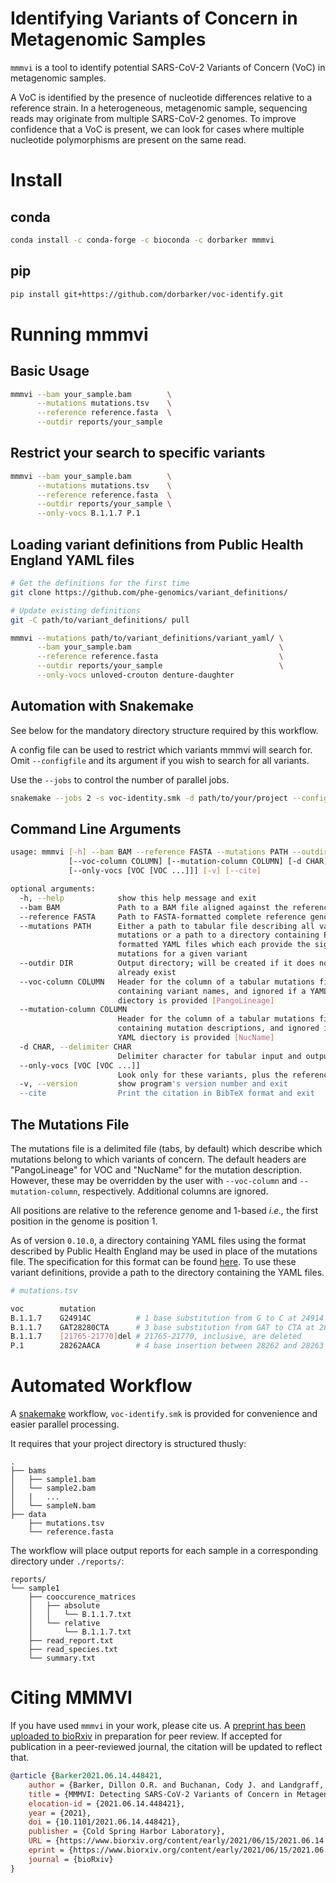 # Identifying Variants of Concern in Metagenomic Samples

`mmmvi` is a tool to identify potential SARS-CoV-2 Variants of Concern (VoC) in
metagenomic samples.

A VoC is identified by the presence of nucleotide differences relative to a
reference strain. In a heterogeneous, metagenomic sample, sequencing reads may
originate from multiple SARS-CoV-2 genomes. To improve confidence that a VoC is
present, we can look for cases where multiple nucleotide polymorphisms are
present on the same read.

# Install

## conda
```sh
conda install -c conda-forge -c bioconda -c dorbarker mmmvi
```

## pip
```sh
pip install git+https://github.com/dorbarker/voc-identify.git
```

# Running mmmvi

## Basic Usage

```sh
mmmvi --bam your_sample.bam        \
      --mutations mutations.tsv    \
      --reference reference.fasta  \
      --outdir reports/your_sample 
```

## Restrict your search to specific variants

```sh
mmmvi --bam your_sample.bam        \
      --mutations mutations.tsv    \
      --reference reference.fasta  \
      --outdir reports/your_sample \
      --only-vocs B.1.1.7 P.1
```

## Loading variant definitions from Public Health England YAML files

```sh
# Get the definitions for the first time
git clone https://github.com/phe-genomics/variant_definitions/

# Update existing definitions
git -C path/to/variant_definitions/ pull

mmmvi --mutations path/to/variant_definitions/variant_yaml/ \
      --bam your_sample.bam                                 \
      --reference reference.fasta                           \
      --outdir reports/your_sample                          \
      --only-vocs unloved-crouton denture-daughter
```

## Automation with Snakemake

See below for the mandatory directory structure required by this workflow.

A config file can be used to restrict which variants mmmvi will search for.
Omit `--configfile` and its argument if you wish to search for all variants.

Use the `--jobs` to control the number of parallel jobs.

```sh
snakemake --jobs 2 -s voc-identity.smk -d path/to/your/project --configfile example-config.yaml 
```

## Command Line Arguments

```sh
usage: mmmvi [-h] --bam BAM --reference FASTA --mutations PATH --outdir DIR
             [--voc-column COLUMN] [--mutation-column COLUMN] [-d CHAR]
             [--only-vocs [VOC [VOC ...]]] [-v] [--cite]

optional arguments:
  -h, --help            show this help message and exit
  --bam BAM             Path to a BAM file aligned against the reference
  --reference FASTA     Path to FASTA-formatted complete reference genome
  --mutations PATH      Either a path to tabular file describing all variant
                        mutations or a path to a directory containing PHE-
                        formatted YAML files which each provide the signature
                        mutations for a given variant
  --outdir DIR          Output directory; will be created if it does not
                        already exist
  --voc-column COLUMN   Header for the column of a tabular mutations file
                        containing variant names, and ignored if a YAML
                        diectory is provided [PangoLineage]
  --mutation-column COLUMN
                        Header for the column of a tabular mutations file
                        containing mutation descriptions, and ignored if a
                        YAML diectory is provided [NucName]
  -d CHAR, --delimiter CHAR
                        Delimiter character for tabular input and output [TAB]
  --only-vocs [VOC [VOC ...]]
                        Look only for these variants, plus the reference
  -v, --version         show program's version number and exit
  --cite                Print the citation in BibTeX format and exit

```

## The Mutations File

The mutations file is a delimited file (tabs, by default) which describe which
mutations belong to which variants of concern. The default headers are
"PangoLineage" for VOC and "NucName" for the mutation description. However,
these may be overridden by the user with `--voc-column` and `--mutation-column`,
respectively. Additional columns are ignored.

All positions are relative to the reference genome and 1-based _i.e.,_ the first
position in the genome is position 1.

As of version `0.10.0`, a directory containing YAML files using the format 
described by Public Health England may be used in place of the mutations file.
The specification for this format can be found
[here](https://github.com/phe-genomics/variant_definitions/). To use these variant
definitions, provide a path to the directory containing the YAML files.

```sh
# mutations.tsv

voc        mutation
B.1.1.7    G24914C          # 1 base substitution from G to C at 24914
B.1.1.7    GAT28280CTA      # 3 base substitution from GAT to CTA at 282280-282282
B.1.1.7    [21765-21770]del # 21765-21770, inclusive, are deleted
P.1        28262AACA        # 4 base insertion between 28262 and 28263
```

# Automated Workflow
A [snakemake](https://snakemake.readthedocs.io/en/stable/) workflow,
`voc-identify.smk` is provided for convenience and easier parallel processing.

It requires that your project directory is structured thusly:

```
.
├── bams
│   ├── sample1.bam 
│   └── sample2.bam
│   |   ...
│   └── sampleN.bam
├── data
    ├── mutations.tsv
    └── reference.fasta
```

The workflow will place output reports for each sample in a corresponding
directory under `./reports/`:

```
reports/
└── sample1
    ├── cooccurence_matrices
    │   ├── absolute
    │   │   └── B.1.1.7.txt
    │   └── relative
    │       └── B.1.1.7.txt
    ├── read_report.txt
    ├── read_species.txt
    └── summary.txt
```

# Citing MMMVI

If you have used `mmmvi` in your work, please cite us. A [preprint has been uploaded to bioRxiv](https://www.biorxiv.org/content/10.1101/2021.06.14.448421v1) in
preparation for peer review. If accepted for publication in a peer-reviewed journal, the citation will be updated to reflect that. 

```bibtex
@article {Barker2021.06.14.448421,
	author = {Barker, Dillon O.R. and Buchanan, Cody J. and Landgraff, Chrystal and Taboada, Eduardo N},
	title = {MMMVI: Detecting SARS-CoV-2 Variants of Concern in Metagenomic Samples},
	elocation-id = {2021.06.14.448421},
	year = {2021},
	doi = {10.1101/2021.06.14.448421},
	publisher = {Cold Spring Harbor Laboratory},
	URL = {https://www.biorxiv.org/content/early/2021/06/15/2021.06.14.448421},
	eprint = {https://www.biorxiv.org/content/early/2021/06/15/2021.06.14.448421.full.pdf},
	journal = {bioRxiv}
}
```

